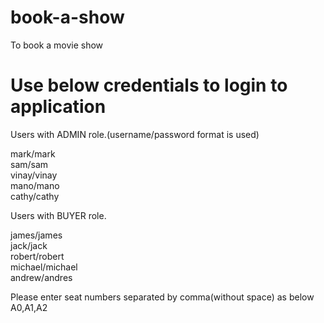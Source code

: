 # book-a-show
To book a movie show

# Use below credentials to login to application

Users with ADMIN role.(username/password format is used) <br/>

mark/mark <br/>
sam/sam <br/>
vinay/vinay <br/>
mano/mano <br/>
cathy/cathy <br/>

Users with BUYER role.

james/james <br/>
jack/jack <br/>
robert/robert <br/>
michael/michael <br/>
andrew/andres <br/>

Please enter seat numbers separated by comma(without space) as below <br/>
A0,A1,A2

